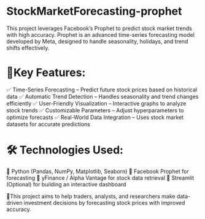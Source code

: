 # StockMarketForecasting-prophet
This project leverages Facebook’s Prophet to predict stock market trends with high accuracy. Prophet is an advanced time-series forecasting model developed by Meta, designed to handle seasonality, holidays, and trend shifts effectively.

# 🚀Key Features:
✅ Time-Series Forecasting – Predict future stock prices based on historical data
✅ Automatic Trend Detection – Handles seasonality and trend changes efficiently
✅ User-Friendly Visualization – Interactive graphs to analyze stock trends
✅ Customizable Parameters – Adjust hyperparameters to optimize forecasts
✅ Real-World Data Integration – Uses stock market datasets for accurate predictions

# 🛠 Technologies Used:
🔹 Python (Pandas, NumPy, Matplotlib, Seaborn)
🔹 Facebook Prophet for forecasting
🔹 yFinance / Alpha Vantage for stock data retrieval
🔹 Streamlit (Optional) for building an interactive dashboard

📌This project aims to help traders, analysts, and researchers make data-driven investment decisions by forecasting stock prices with improved accuracy.
